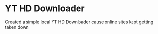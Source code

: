 # YT HD Downloader
 Created a simple local YT HD Downloader cause online sites kept getting taken down
